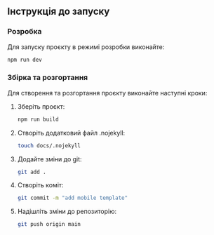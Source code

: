 ## Інструкція до запуску

### Розробка
Для запуску проєкту в режимі розробки виконайте:

```bash
npm run dev
```

### Збірка та розгортання
Для створення та розгортання проєкту виконайте наступні кроки:

1. Зберіть проєкт:
   ```bash
   npm run build
   ```

2. Створіть додатковий файл .nojekyll:
   ```bash
   touch docs/.nojekyll
   ```

3. Додайте зміни до git:
   ```bash
   git add .
   ```

4. Створіть коміт:
   ```bash
   git commit -m "add mobile template"
   ```

5. Надішліть зміни до репозиторію:
   ```bash
   git push origin main
   ```